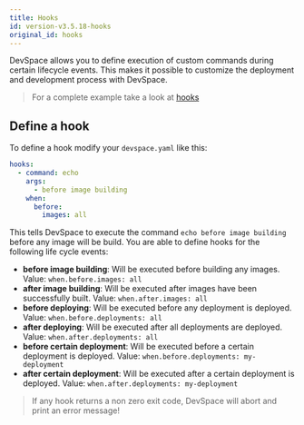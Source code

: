 ```yaml
---
title: Hooks
id: version-v3.5.18-hooks
original_id: hooks
---
```


DevSpace allows you to define execution of custom commands during certain lifecycle events. This makes it possible to customize the deployment and development process with DevSpace.

> For a complete example take a look at [hooks](https://github.com/devspace-cloud/devspace/tree/master/examples/hooks)

## Define a hook

To define a hook modify your `devspace.yaml` like this:

```yaml
hooks:
  - command: echo
    args:
      - before image building
    when:
      before:
        images: all
```

This tells DevSpace to execute the command `echo before image building` before any image will be build. You are able to define hooks for the following life cycle events:
- **before image building**: Will be executed before building any images. Value: `when.before.images: all`
- **after image building**: Will be executed after images have been successfully built. Value: `when.after.images: all`
- **before deploying**: Will be executed before any deployment is deployed. Value: `when.before.deployments: all`
- **after deploying**: Will be executed after all deployments are deployed. Value: `when.after.deployments: all`
- **before certain deployment**: Will be executed before a certain deployment is deployed.  Value: `when.before.deployments: my-deployment`
- **after certain deployment**: Will be executed after a certain deployment is deployed.  Value: `when.after.deployments: my-deployment`

> If any hook returns a non zero exit code, DevSpace will abort and print an error message!
